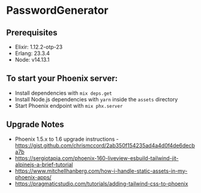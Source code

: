 # PasswordGenerator

## Prerequisites

- Elixir: 1.12.2-otp-23
- Erlang: 23.3.4
- Node: v14.13.1

## To start your Phoenix server:

- Install dependencies with `mix deps.get`
- Install Node.js dependencies with `yarn` inside the `assets` directory
- Start Phoenix endpoint with `mix phx.server`

## Upgrade Notes

- Phoenix 1.5.x to 1.6 upgrade instructions - https://gist.github.com/chrismccord/2ab350f154235ad4a4d0f4de6decba7b
- https://sergiotapia.com/phoenix-160-liveview-esbuild-tailwind-jit-alpinejs-a-brief-tutorial
- https://www.mitchellhanberg.com/how-i-handle-static-assets-in-my-phoenix-apps/
- https://pragmaticstudio.com/tutorials/adding-tailwind-css-to-phoenix
